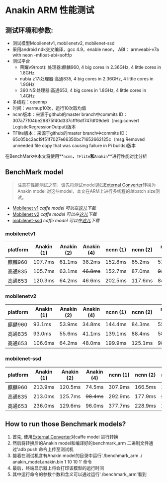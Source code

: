 # Anakin ARM 性能测试

## 测试环境和参数:
+ 测试模型Mobilenetv1, mobilenetv2, mobilenet-ssd
+ 采用android ndk交叉编译，gcc 4.9，enable neon， ABI： armveabi-v7a with neon -mfloat-abi=softfp
+ 测试平台
   - 荣耀v9(root): 处理器:麒麟960, 4 big cores in 2.36GHz, 4 little cores in 1.8GHz
   - nubia z17:处理器:高通835, 4 big cores in 2.36GHz, 4 little cores in 1.9GHz
   - 360 N5:处理器:高通653, 4 big cores in 1.8GHz, 4 little cores in 1.4GHz
+ 多线程：openmp
+ 时间：warmup10次，运行10次取均值
+ ncnn版本：来源于github的master branch中commits ID：307a77f04be29875f40d337cfff6df747df09de6（msg:convert            LogisticRegressionOutput)版本
+ TFlite版本：来源于github的master branch中commits ID：65c05bc2ac19f51f7027e66350bc71652662125c（msg:Removed unneeded file copy that was causing failure in Pi builds)版本

在BenchMark中本文将使用**`ncnn`**、**`TFlite`**和**`Anakin`**进行性能对比分析

## BenchMark model

> 注意在性能测试之前，请先将测试model通过[External Converter](#10003)转换为Anakin model
> 对这些model，本文在ARM上进行多线程的单batch size测试。

- [Mobilenet v1](#11)  *caffe model 可以在[这儿](https://github.com/shicai/MobileNet-Caffe)下载*
- [Mobilenet v2](#22)  *caffe model 可以在[这儿](https://github.com/shicai/MobileNet-Caffe)下载*
- [mobilenet-ssd](#33)  *caffe model 可以在[这儿](https://github.com/chuanqi305/MobileNet-SSD)下载*

### <span id = '11'> mobilenetv1 </span>

<p align="center">
    <table>
        <thead>
            <tr>
                <th>platform</th>
                <th>Anakin (1)</th>
                <th>Anakin (2)</th>
                <th>Anakin (4)</th>
                <th>ncnn (1)</th>
                <th>ncnn (2)</th>
                <th>ncnn (4)</th>
                <th>TFlite (1)</th>
                <th>TFlite (2)</th>
                <th>TFlite (4)</th>
            </tr>
        </thead>
        <tbody>
            <tr>
                <td>麒麟960</td>
                <td>107.7ms</td>
                <td>61.1ms</td>
                <td>38.2ms</td>
                <td>152.8ms</td>
                <td>85.2ms</td>
                <td>51.9ms</td>
                <td>152.6ms</td>
                <td>nan</td>
                <td>nan</td>
            </tr>
            <tr>
                <td>高通835</td>
                <td>105.7ms</td>
                <td>63.1ms</td>
                <td>
                    <del>46.8ms</del>
                </td>
                <td>152.7ms</td>
                <td>87.0ms</td>
                <td>
                    <del>92.7ms</del>
                </td>
                <td>146.9ms</td>
                <td>nan</td>
                <td>nan</td>
            </tr>
            <tr>
                <td>高通653</td>
                <td>120.3ms</td>
                <td>64.2ms</td>
                <td>46.6ms</td>
                <td>202.5ms</td>
                <td>117.6ms</td>
                <td>84.8ms</td>
                <td>158.6ms</td>
                <td>nan</td>
                <td>nan</td>
            </tr>
        </tbody>
    </table>
</p>


### <span id = '22'> mobilenetv2 </span>

<p align="center">
    <table>
        <thead>
            <tr>
                <th>platform</th>
                <th>Anakin (1)</th>
                <th>Anakin (2)</th>
                <th>Anakin (4)</th>
                <th>ncnn (1)</th>
                <th>ncnn (2)</th>
                <th>ncnn (4)</th>
                <th>TFlite (1)</th>
                <th>TFlite (2)</th>
                <th>TFlite (4)</th>
            </tr>
        </thead>
        <tbody>
            <tr>
                <td>麒麟960</td>
                <td>93.1ms</td>
                <td>53.9ms</td>
                <td>34.8ms</td>
                <td>144.4ms</td>
                <td>84.3ms</td>
                <td>55.3ms</td>
                <td>100.6ms</td>
                <td>nan</td>
                <td>nan</td>
            </tr>
            <tr>
                <td>高通835</td>
                <td>93.0ms</td>
                <td>55.6ms</td>
                <td>41.1ms</td>
                <td>139.1ms</td>
                <td>88.4ms</td>
                <td>58.1ms</td>
                <td>95.2ms</td>
                <td>nan</td>
                <td>nan</td>
            </tr>
            <tr>
                <td>高通653</td>
                <td>106.6ms</td>
                <td>64.2ms</td>
                <td>48.0ms</td>
                <td>199.9ms</td>
                <td>125.1ms</td>
                <td>98.9ms</td>
                <td>108.5ms</td>
                <td>nan</td>
                <td>nan</td>
            </tr>
        </tbody>
    </table>
</p>

### <span id = '33'> mobilenet-ssd </span>

<p align="center">
    <table>
        <thead>
            <tr>
                <th>platform</th>
                <th>Anakin (1)</th>
                <th>Anakin (2)</th>
                <th>Anakin (4)</th>
                <th>ncnn (1)</th>
                <th>ncnn (2)</th>
                <th>ncnn (4)</th>
                <th>TFlite (1)</th>
                <th>TFlite (2)</th>
                <th>TFlite (4)</th>
            </tr>
        </thead>
        <tbody>
            <tr>
                <td>麒麟960</td>
                <td>213.9ms</td>
                <td>120.5ms</td>
                <td>74.5ms</td>
                <td>307.9ms</td>
                <td>166.5ms</td>
                <td>104.2ms</td>
                <td>nan</td>
                <td>nan</td>
                <td>nan</td>
            </tr>
            <tr>
                <td>高通835</td>
                <td>213.0ms</td>
                <td>125.7ms</td>
                <td>
                    <del>98.4ms</del>
                </td>
                <td>292.9ms</td>
                <td>177.9ms</td>
                <td>
                    <del>167.8ms</del>
                </td>
                <td>nan</td>
                <td>nan</td>
                <td>nan</td>
            </tr>
            <tr>
                <td>高通653</td>
                <td>236.0ms</td>
                <td>129.6ms</td>
                <td>96.0ms</td>
                <td>377.7ms</td>
                <td>228.9ms</td>
                <td>165.0ms</td>
                <td>nan</td>
                <td>nan</td>
                <td>nan</td>
            </tr>
        </tbody>
    </table>
</p>

## How to run those Benchmark models?

1. 首先, 使用[External Converter](../docs/Manual/Converter_en.md)对caffe model 进行转换
2. 然后将转换后的Anakin model和编译好的benchmark_arm 二进制文件通过'adb push'命令上传至测试机
3. 接着在测试机含有Anakin model的目录中运行'./benchmark_arm ./ anakin_model.anakin.bin 1 10 10 1' 命令
4. 最后，终端显示器上将会打印该模型的运行时间
5. 其中运行命令的参数个数和含义可以通过运行'./benchmark_arm'看到
